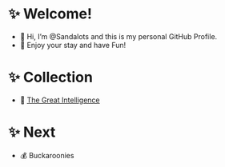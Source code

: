 # ✨ Welcome!
- 👋 Hi, I’m @Sandalots and this is my personal GitHub Profile.
- 🍹 Enjoy your stay and have Fun!


# ✨ Collection
- 🧑‍ [The Great Intelligence](https://www.sandymacdonald.co.uk)


# ✨ Next
- 💰 Buckaroonies


<!---
Sandalots/Sandalots is a ✨ special ✨ repository because its `README.md` (this file) appears on your GitHub profile.
You can click the Preview link to take a look at your changes.
--->
